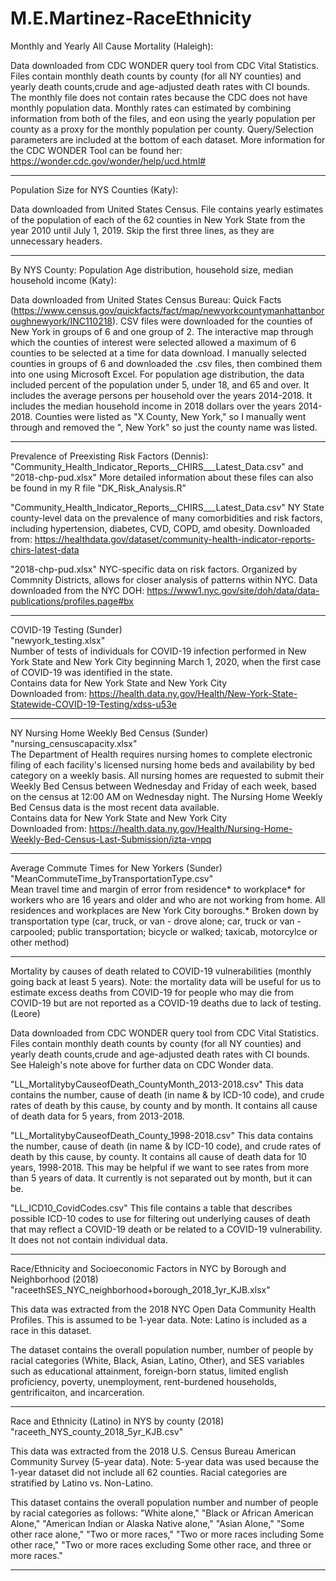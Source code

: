 # M.E.Martinez-RaceEthnicity

Monthly and Yearly All Cause Mortality (Haleigh):

Data downloaded from CDC WONDER query tool from CDC Vital Statistics. Files contain monthly death counts by county 
(for all NY counties) and yearly death counts,crude and age-adjusted death rates with CI bounds. The monthly file does not contain 
rates because the CDC does not have monthly population data. Monthly rates can estimated by combining information from both of the
files, and eon using the yearly population per county as a proxy for the monthly population per county. Query/Selection parameters 
are included at the bottom of each dataset. More information for the CDC WONDER Tool can be found her: https://wonder.cdc.gov/wonder/help/ucd.html#

__________
Population Size for NYS Counties (Katy):

Data downloaded from United States Census. File contains yearly estimates of the population of each of the 62 counties in New York State from the year 2010 until July 1, 2019. Skip the first three lines, as they are unnecessary headers.

__________
By NYS County: Population Age distribution, household size, median household income (Katy):

Data downloaded from United States Census Bureau: Quick Facts (https://www.census.gov/quickfacts/fact/map/newyorkcountymanhattanboroughnewyork/INC110218). CSV files were downloaded for the counties of New York in groups of 6 and one group of 2. The interactive map through which the counties of interest were selected allowed a maximum of 6 counties to be selected at a time for data download. I manually selected counties in groups of 6 and downloaded the .csv files, then combined them into one using Microsoft Excel. For population age distribution, the data included percent of the population under 5, under 18, and 65 and over. It includes the average persons per household over the years 2014-2018. It includes the median household income in 2018 dollars over the years 2014-2018. Counties were listed as "X County, New York," so I manually went through and removed the ", New York" so just the county name was listed.

__________
Prevalence of Preexisting Risk Factors (Dennis): 
"Community_Health_Indicator_Reports__CHIRS___Latest_Data.csv" and "2018-chp-pud.xlsx"
More detailed information about these files can also be found in my R file "DK_Risk_Analysis.R"

"Community_Health_Indicator_Reports__CHIRS___Latest_Data.csv"
NY State county-level data on the prevalence of many comorbidities and risk factors, including hypertension, diabetes, CVD, COPD, amd obesity.
Downloaded from: https://healthdata.gov/dataset/community-health-indicator-reports-chirs-latest-data

"2018-chp-pud.xlsx"
NYC-specific data on risk factors. Organized by Commnity Districts, allows for closer analysis of patterns within NYC.
Data downloaded from the NYC DOH: 
https://www1.nyc.gov/site/doh/data/data-publications/profiles.page#bx

__________
COVID-19 Testing (Sunder)  
"newyork_testing.xlsx"  
Number of tests of individuals for COVID-19 infection performed in New York State and New York City beginning March 1, 2020, when the first case of COVID-19 was identified in the state.  
Contains data for New York State and New York City  
Downloaded from: https://health.data.ny.gov/Health/New-York-State-Statewide-COVID-19-Testing/xdss-u53e  

__________
NY Nursing Home Weekly Bed Census (Sunder)  
"nursing_censuscapacity.xlsx"  
The Department of Health requires nursing homes to complete electronic filing of each facility's licensed nursing home beds and availability by bed category on a weekly basis. All nursing homes are requested to submit their Weekly Bed Census between Wednesday and Friday of each week, based on the census at 12:00 AM on Wednesday night. The Nursing Home Weekly Bed Census data is the most recent data available.  
Contains data for New York State and New York City  
Downloaded from: https://health.data.ny.gov/Health/Nursing-Home-Weekly-Bed-Census-Last-Submission/izta-vnpq  

__________
Average Commute Times for New Yorkers (Sunder)  
"MeanCommuteTime_byTransportationType.csv"  
Mean travel time and margin of error from residence* to workplace* for workers who are 16 years and older and who are not working from home. All residences and workplaces are New York City boroughs.* Broken down by transportation type (car, truck, or van - drove alone; car, truck or van - carpooled; public transportation; bicycle or walked; taxicab, motorcylce or other method)  

__________
Mortality by causes of death related to COVID-19 vulnerabilities (monthly going back at least 5 years). Note: the mortality data will be useful for us to estimate excess deaths from COVID-19 for people who may die from COVID-19 but are not reported as a COVID-19 deaths due to lack of testing. (Leore)

Data downloaded from CDC WONDER query tool from CDC Vital Statistics. Files contain monthly death counts by county (for all NY counties) and yearly death counts,crude and age-adjusted death rates with CI bounds. See Haleigh's note above for further data on CDC Wonder data.

"LL_MortalitybyCauseofDeath_CountyMonth_2013-2018.csv"
This data contains the number, cause of death (in name & by ICD-10 code), and crude rates of death by this cause, by county and by month. It contains all cause of death data for 5 years, from 2013-2018. 

"LL_MortalitybyCauseofDeath_County_1998-2018.csv"
This data contains the number, cause of death (in name & by ICD-10 code), and crude rates of death by this cause, by county. It contains all cause of death data for 10 years, 1998-2018. This may be helpful if we want to see rates from more than 5 years of data. It currently is not separated out by month, but it can be.

"LL_ICD10_CovidCodes.csv"
This file contains a table that describes possible ICD-10 codes to use for filtering out underlying causes of death that may reflect a COVID-19 death or be related to a COVID-19 vulnerability. It does not not contain individual data.

__________
Race/Ethnicity and Socioeconomic Factors in NYC by Borough and Neighborhood (2018)
"raceethSES_NYC_neighborhood+borough_2018_1yr_KJB.xlsx"

This data was extracted from the 2018 NYC Open Data Community Health Profiles. This is assumed to be 1-year data. 
Note: Latino is included as a race in this dataset. 

The dataset contains the overall population number, number of people by racial categories (White, Black, Asian, Latino, Other), and SES variables such as educational attainment, foreign-born status, limited english proficiency, poverty, unemployment, rent-burdened households, gentrificaiton, and incarceration.

__________
Race and Ethnicity (Latino) in NYS by county (2018)
"raceeth_NYS_county_2018_5yr_KJB.csv"

This data was extracted from the 2018 U.S. Census Bureau American Community Survey (5-year data). 
Note: 5-year data was used because the 1-year dataset did not include all 62 counties. Racial categories are stratified by Latino vs. Non-Latino.

This dataset contains the overall population number and number of people by racial categories as follows: "White alone," "Black or African American Alone," "American Indian or Alaska Native alone," "Asian Alone," "Some other race alone," "Two or more races," "Two or more races including Some other race," "Two or more races excluding Some other race, and three or more races." 

__________
